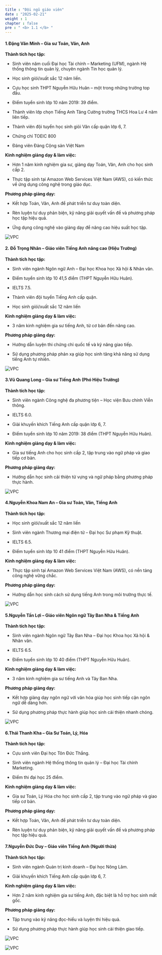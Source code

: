```yaml
---
title : "Đội ngũ giáo viên"
date : "2025-02-21"
weight : 1
chapter : false
pre : " <b> 1.1 </b> "
---
```

#### **1.Đặng Văn Minh** – Gia sư Toán, Văn, Anh 

**Thành tích học tập:**

+ Sinh viên năm cuối Đại học Tài chính – Marketing (UFM), ngành Hệ thống thông tin quản lý, chuyên ngành Tin học quản lý.

+ Học sinh giỏi/xuất sắc 12 năm liền.

+ Cựu học sinh THPT Nguyễn Hữu Huân – một trong những trường top đầu.

+ Điểm tuyển sinh lớp 10 năm 2019: 39 điểm.

+ Thành viên lớp chọn Tiếng Anh Tăng Cường trường THCS Hoa Lư 4 năm liên tiếp.

+ Thành viên đội tuyển học sinh giỏi Văn cấp quận lớp 6, 7.

+ Chứng chỉ TOEIC 800

+ Đảng viên Đảng Cộng sản Việt Nam

**Kinh nghiệm giảng dạy & làm việc:**

+ Hơn 1 năm kinh nghiệm gia sư, giảng dạy Toán, Văn, Anh cho học sinh cấp 2.

+ Thực tập sinh tại Amazon Web Services Việt Nam (AWS), có kiến thức về ứng dụng công nghệ trong giáo dục.

**Phương pháp giảng dạy:**

+ Kết hợp Toán, Văn, Anh để phát triển tư duy toàn diện.

+ Rèn luyện tư duy phản biện, kỹ năng giải quyết vấn đề và phương pháp học tập hiệu quả.

+ Ứng dụng công nghệ vào giảng dạy để nâng cao hiệu suất học tập.

![VPC](/minhvinheducation1/images/image34.png)

#### **2. Đỗ Trọng Nhân** – Giáo viên Tiếng Anh nâng cao (Hiệu Trưởng)

**Thành tích học tập:**

+ Sinh viên ngành Ngôn ngữ Anh – Đại học Khoa học Xã hội & Nhân văn.

+ Điểm tuyển sinh lớp 10 41,5 điểm (THPT Nguyễn Hữu Huân).

+ IELTS 7.5.

+ Thành viên đội tuyển Tiếng Anh cấp quận.

+ Học sinh giỏi/xuất sắc 12 năm liền

**Kinh nghiệm giảng dạy & làm việc:**

+ 3 năm kinh nghiệm gia sư tiếng Anh, từ cơ bản đến nâng cao.

**Phương pháp giảng dạy:**

+ Hướng dẫn luyện thi chứng chỉ quốc tế và kỹ năng giao tiếp.

+ Sử dụng phương pháp phản xạ giúp học sinh tăng khả năng sử dụng tiếng Anh tự nhiên.

![VPC](/minhvinheducation1/images/image31.png)

#### **3.Vũ Quang Long** – Gia sư Tiếng Anh (Phó Hiệu Trưởng)

**Thành tích học tập:**

+ Sinh viên ngành Công nghệ đa phương tiện – Học viện Bưu chính Viễn thông.

+ IELTS 6.0.

+ Giải khuyến khích Tiếng Anh cấp quận lớp 6, 7.

+ Điểm tuyển sinh lớp 10 năm 2019: 38 điểm (THPT Nguyễn Hữu Huân).

**Kinh nghiệm giảng dạy & làm việc:**

+ Gia sư tiếng Anh cho học sinh cấp 2, tập trung vào ngữ pháp và giao tiếp cơ bản.

**Phương pháp giảng dạy:**

+ Hướng dẫn học sinh cải thiện từ vựng và ngữ pháp bằng phương pháp thực hành.

![VPC](/minhvinheducation1/images/image36.png)

#### **4.Nguyễn Khoa Nam An** – Gia sư Toán, Văn, Tiếng Anh

**Thành tích học tập:**

+ Học sinh giỏi/xuất sắc 12 năm liền

+ Sinh viên ngành Thương mại điện tử – Đại học Sư phạm Kỹ thuật.

+ IELTS 6.5.

+ Điểm tuyển sinh lớp 10 41 điểm (THPT Nguyễn Hữu Huân).

**Kinh nghiệm giảng dạy & làm việc:**

+ Thực tập sinh tại Amazon Web Services Việt Nam (AWS), có nền tảng công nghệ vững chắc.

**Phương pháp giảng dạy:**

+ Hướng dẫn học sinh cách sử dụng tiếng Anh trong môi trường thực tế.

![VPC](/minhvinheducation1/images/image38.png)

#### **5.Nguyễn Tấn Lợi** – Giáo viên Ngôn ngữ Tây Ban Nha & Tiếng Anh
**Thành tích học tập:**

+ Sinh viên ngành Ngôn ngữ Tây Ban Nha – Đại học Khoa học Xã hội & Nhân văn.

+ IELTS 6.5.

+ Điểm tuyển sinh lớp 10 40 điểm (THPT Nguyễn Hữu Huân).

**Kinh nghiệm giảng dạy & làm việc:**

+ 3 năm kinh nghiệm gia sư tiếng Anh và Tây Ban Nha.

**Phương pháp giảng dạy:**

+ Kết hợp giảng dạy ngôn ngữ với văn hóa giúp học sinh tiếp cận ngôn ngữ dễ dàng hơn.

+ Sử dụng phương pháp thực hành giúp học sinh cải thiện nhanh chóng.

![VPC](/minhvinheducation1/images/image37.png)

#### **6.Thái Thanh Kha** – Gia Sư Toán, Lý, Hóa

**Thành tích học tập:** 

+ Cựu sinh viên Đại học Tôn Đức Thắng.

+ Sinh viên ngành Hệ thống thông tin quản lý – Đại học Tài chính Marketing.

+ Điểm thi đại học 25 điểm.

**Kinh nghiệm giảng dạy & làm việc:**

+ Gia sư Toán, Lý Hóa cho học sinh cấp 2, tập trung vào ngữ pháp và giao tiếp cơ bản.

**Phương pháp giảng dạy:**

+ Kết hợp Toán, Văn, Anh để phát triển tư duy toàn diện.

+ Rèn luyện tư duy phản biện, kỹ năng giải quyết vấn đề và phương pháp học tập hiệu quả.

#### **7.Nguyễn Đức Duy** – Giáo viên Tiếng Anh (Người thừa)
**Thành tích học tập:**
+ Sinh viên ngành Quản trị kinh doanh – Đại học Nông Lâm.

+ Giải khuyến khích Tiếng Anh cấp quận lớp 6, 7.

**Kinh nghiệm giảng dạy & làm việc:**

+ Hơn 2 năm kinh nghiệm gia sư tiếng Anh, đặc biệt là hỗ trợ học sinh mất gốc.

**Phương pháp giảng dạy:**

+ Tập trung vào kỹ năng đọc-hiểu và luyện thi hiệu quả.

+ Sử dụng phương pháp thực hành giúp học sinh cải thiện giao tiếp.

![VPC](/minhvinheducation1/images/image33.png)

![VPC](/minhvinheducation1/images/image35.png)